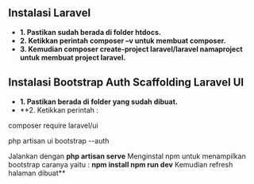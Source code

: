 ## Instalasi Laravel

- **1. Pastikan sudah berada di folder htdocs.**
- **2. Ketikkan perintah composer –v untuk membuat composer.**
- **3. Kemudian composer create-project laravel/laravel namaproject untuk membuat project laravel.**


## Instalasi Bootstrap Auth Scaffolding Laravel UI

- **1. Pastikan berada di folder yang sudah dibuat.**
- **2.	Ketikkan perintah  :
<p>composer require laravel/ui</p>
<p>php artisan ui bootstrap --auth</p>
Jalankan dengan <b>php artisan serve</b>
Menginstal npm untuk menampilkan bootstrap caranya yaitu :
<b>npm install
npm run dev</b>
Kemudian refresh halaman dibuat**

